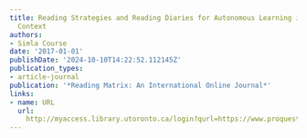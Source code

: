 ```yaml
---
title: Reading Strategies and Reading Diaries for Autonomous Learning in a Turkish
  Context
authors:
- Simla Course
date: '2017-01-01'
publishDate: '2024-10-10T14:22:52.112145Z'
publication_types:
- article-journal
publication: '*Reading Matrix: An International Online Journal*'
links:
- name: URL
  url: 
    http://myaccess.library.utoronto.ca/login?qurl=https://www.proquest.com/docview/1913351749?accountid=14771&bdid=38382&_bd=X5GAyJ%2Fvu3ESZ1rBBcUlOpWguTo%3D
---
```

